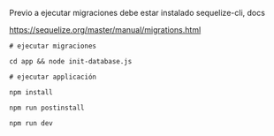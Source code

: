 Previo a ejecutar migraciones debe estar instalado sequelize-cli, docs

https://sequelize.org/master/manual/migrations.html

```
# ejecutar migraciones

cd app && node init-database.js

# ejecutar applicación

npm install

npm run postinstall

npm run dev
```